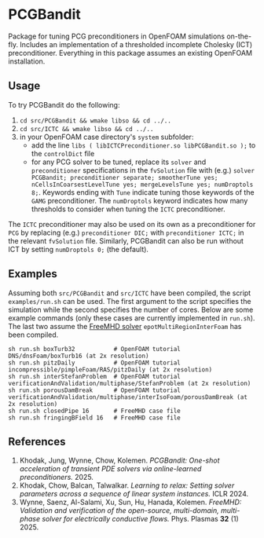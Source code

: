 # PCGBandit

Package for tuning PCG preconditioners in OpenFOAM simulations on-the-fly.
Includes an implementation of a thresholded incomplete Cholesky (ICT) preconditioner.
Everything in this package assumes an existing OpenFOAM installation.

## Usage

To try PCGBandit do the following:

1. `cd src/PCGBandit && wmake libso && cd ../..`
2. `cd src/ICTC && wmake libso && cd ../..`
3. in your OpenFOAM case directory's `system` subfolder:  
    * add the line `libs ( libICTCPreconditioner.so libPCGBandit.so );` to the  `controlDict` file  
    * for any PCG solver to be tuned, replace its `solver` and `preconditioner` specifications in the `fvSolution` file with (e.g.) `solver PCGBandit; preconditioner separate; smootherTune yes; nCellsInCoarsestLevelTune yes; mergeLevelsTune yes; numDroptols 8;`. Keywords ending with `Tune` indicate tuning those keywords of the `GAMG` preconditioner. The `numDroptols` keyword indicates how many thresholds to consider when tuning the `ICTC` preconditioner.

The `ICTC` preconditioner may also be used on its own as a preconditioner for `PCG` by replacing (e.g.) `preconditioner DIC;` with `preconditioner ICTC;` in the relevant `fvSolution` file.
Similarly, PCGBandit can also be run without ICT by setting `numDroptols 0;` (the default).

## Examples

Assuming both `src/PCGBandit` and `src/ICTC` have been compiled, the script `examples/run.sh` can be used.
The first argument to the script specifies the simulation while the second specifies the number of cores.
Below are some example commands (only these cases are currently implemented in `run.sh`).
The last two assume the [FreeMHD solver](https://github.com/PlasmaControl/FreeMHD/tree/main/MHD_Solvers/solvers/epotMultiRegionInterFoam) `epotMultiRegionInterFoam` has been compiled.
```
sh run.sh boxTurb32           # OpenFOAM tutorial DNS/dnsFoam/boxTurb16 (at 2x resolution)
sh run.sh pitzDaily           # OpenFOAM tutorial incompressible/pimpleFoam/RAS/pitzDaily (at 2x resolution)
sh run.sh interStefanProblem  # OpenFOAM tutorial verificationAndValidation/multiphase/StefanProblem (at 2x resolution)
sh run.sh porousDamBreak      # OpenFOAM tutorial verificationAndValidation/multiphase/interIsoFoam/porousDamBreak (at 2x resolution)
sh run.sh closedPipe 16       # FreeMHD case file
sh run.sh fringingBField 16   # FreeMHD case file
```

## References

1. Khodak, Jung, Wynne, Chow, Kolemen. *PCGBandit: One-shot acceleration of transient PDE solvers via online-learned preconditioners.* 2025.
2. Khodak, Chow, Balcan, Talwalkar. *Learning to relax: Setting solver parameters across a sequence of linear system instances.* ICLR 2024.
3. Wynne, Saenz, Al-Salami, Xu, Sun, Hu, Hanada, Kolemen. *FreeMHD: Validation and verification of the open-source, multi-domain, multi-phase solver for electrically conductive flows.* Phys. Plasmas **32** (1) 2025.
